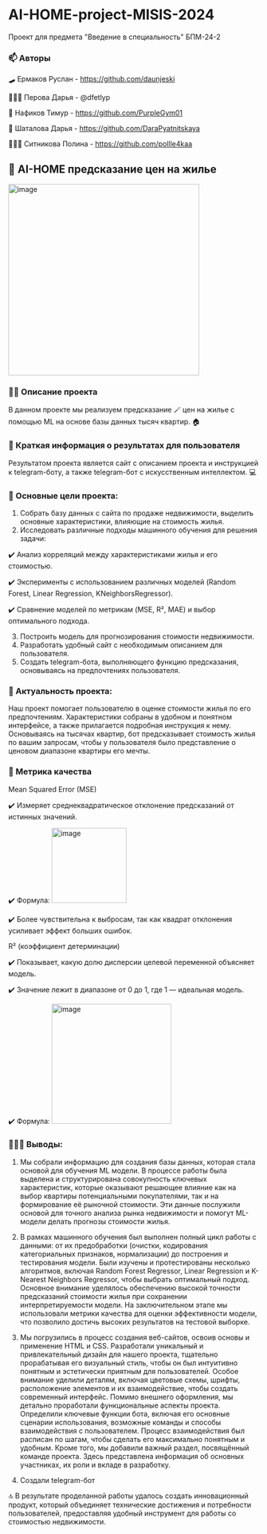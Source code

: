 # AI-HOME-project-MISIS-2024
Проект для предмета "Введение в специальность" БПМ-24-2

### 📫 Авторы

🛹 Ермаков Руслан - https://github.com/daunjeski 

🧚🏻‍♀️ Перова Дарья - @dfetlyp

🐣 Нафиков Тимур - https://github.com/PurpleGym01 

🐒 Шаталова Дарья - https://github.com/DaraPyatnitskaya

👩🏼‍💻 Ситникова Полина - https://github.com/pollle4kaa 

## 🔮 AI-HOME предсказание цен на жилье

<img width="383" alt="image" src="https://github.com/user-attachments/assets/79c29b22-0bc6-4215-ae3d-9b802eaa939d">


### ✍🏻 Описание проекта 
В данном проекте мы реализуем предсказание 🪄 цен на жилье с помощью ML на основе базы данных тысяч квартир. 🏠

### 🤫 Краткая информация о результатах для пользователя

Результатом проекта является сайт с описанием проекта и инструкцией к telegram-боту, а также telegram-бот с искусственным интеллектом. 💻

### 🎯 Основные цели проекта:

1.	Собрать базу данных с сайта по продаже недвижимости, выделить основные характеристики, влияющие на стоимость жилья.
2.	Исследовать различные подходы машинного обучения для решения задачи:

✔️	Анализ корреляций между характеристиками жилья и его стоимостью.

✔️	Эксперименты с использованием различных моделей (Random Forest, Linear Regression, KNeighborsRegressor).

✔️	Сравнение моделей по метрикам (MSE, R², MAE) и выбор оптимального подхода.

3.	Построить модель для прогнозирования стоимости недвижимости.
4.	Разработать удобный сайт с необходимым описанием для пользователя.
5.	Создать telegram-бота, выполняющего функцию предсказания, основываясь на предпочтениях пользователя.
   
### 👀 Актуальность проекта:

Наш проект помогает пользователю в оценке стоимости жилья по его предпочтениям. Характеристики собраны в удобном и понятном интерфейсе, а также прилагается подробная инструкция к нему. Основываясь на тысячах квартир, бот предсказывает стоимость жилья по вашим запросам, чтобы у пользователя было представление о ценовом диапазоне квартиры его мечты.

### 💁 Метрика качества

Mean Squared Error (MSE)

✔️	Измеряет среднеквадратическое отклонение предсказаний от истинных значений.

✔️	Формула:  <img width="150" alt="image" src="https://github.com/user-attachments/assets/9ade57c2-0e7e-47f9-971d-52ad00740210">

✔️	Более чувствительна к выбросам, так как квадрат отклонения усиливает эффект больших ошибок.

R² (коэффициент детерминации)

✔️	Показывает, какую долю дисперсии целевой переменной объясняет модель.

✔️	Значение лежит в диапазоне от 0 до 1, где 1 — идеальная модель.

✔️	Формула:   <img width="240" alt="image" src="https://github.com/user-attachments/assets/7f6c6ede-fde6-4b60-826a-2d1840d288e3">

### 👩🏻‍💻 Выводы:
1.	Мы собрали информацию для создания базы данных, которая стала основой для обучения ML модели. В процессе работы была выделена и структурирована совокупность ключевых характеристик, которые оказывают решающее влияние как на выбор квартиры потенциальными покупателями, так и на формирование её рыночной стоимости. Эти данные послужили основой для точного анализа рынка недвижимости и помогут ML-модели делать прогнозы стоимости жилья.

2.	В рамках машинного обучения был выполнен полный цикл работы с данными: от их предобработки (очистки, кодирования категориальных признаков, нормализации) до построения и тестирования модели. Были изучены и протестированы несколько алгоритмов, включая Random Forest Regressor, Linear Regression и K-Nearest Neighbors Regressor, чтобы выбрать оптимальный подход. Основное внимание уделялось обеспечению высокой точности предсказаний стоимости жилья при сохранении интерпретируемости модели. На заключительном этапе мы использовали метрики качества для оценки эффективности модели, что позволило достичь высоких результатов на тестовой выборке.
   
3.	Мы погрузились в процесс создания веб-сайтов, освоив основы и применение HTML и CSS. Разработали уникальный и привлекательный дизайн для нашего проекта, тщательно прорабатывая его визуальный стиль, чтобы он был интуитивно понятным и эстетически приятным для пользователей. Особое внимание уделили деталям, включая цветовые схемы, шрифты, расположение элементов и их взаимодействие, чтобы создать современный интерфейс.
Помимо внешнего оформления, мы детально проработали функциональные аспекты проекта. Определили ключевые функции бота, включая его основные сценарии использования, возможные команды и способы взаимодействия с пользователем. Процесс взаимодействия был расписан по шагам, чтобы сделать его максимально понятным и удобным.
Кроме того, мы добавили важный раздел, посвящённый команде проекта. Здесь представлена информация об основных участниках, их роли и вкладе в разработку.
  
4.	Создали telegram-бот

🔝 В результате проделанной работы удалось создать инновационный продукт, который объединяет технические достижения и потребности пользователей, предоставляя удобный инструмент для работы со стоимостью недвижимости.
